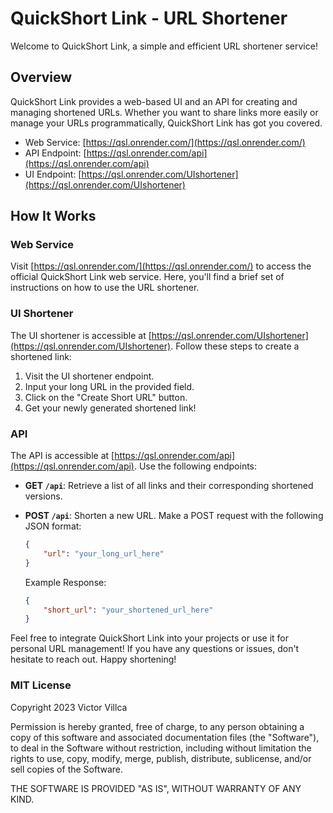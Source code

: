 # QuickShort Link - URL Shortener

Welcome to QuickShort Link, a simple and efficient URL shortener service!

## Overview

QuickShort Link provides a web-based UI and an API for creating and managing shortened URLs. Whether you want to share links more easily or manage your URLs programmatically, QuickShort Link has got you covered.

- Web Service: [https://qsl.onrender.com/](https://qsl.onrender.com/)
- API Endpoint: [https://qsl.onrender.com/api](https://qsl.onrender.com/api)
- UI Endpoint: [https://qsl.onrender.com/UIshortener](https://qsl.onrender.com/UIshortener)

## How It Works

### Web Service

Visit [https://qsl.onrender.com/](https://qsl.onrender.com/) to access the official QuickShort Link web service. Here, you'll find a brief set of instructions on how to use the URL shortener.

### UI Shortener

The UI shortener is accessible at [https://qsl.onrender.com/UIshortener](https://qsl.onrender.com/UIshortener). Follow these steps to create a shortened link:

1. Visit the UI shortener endpoint.
2. Input your long URL in the provided field.
3. Click on the "Create Short URL" button.
4. Get your newly generated shortened link!

### API

The API is accessible at [https://qsl.onrender.com/api](https://qsl.onrender.com/api). Use the following endpoints:

- **GET `/api`**: Retrieve a list of all links and their corresponding shortened versions.

- **POST `/api`**: Shorten a new URL. Make a POST request with the following JSON format:

    ```json
    {
        "url": "your_long_url_here"
    }
    ```

    Example Response:

    ```json
    {
        "short_url": "your_shortened_url_here"
    }
    ```

Feel free to integrate QuickShort Link into your projects or use it for personal URL management! If you have any questions or issues, don't hesitate to reach out. Happy shortening!

### MIT License

Copyright 2023 Victor Villca

Permission is hereby granted, free of charge, to any person obtaining a copy of this software and associated documentation files (the "Software"), to deal in the Software without restriction, including without limitation the rights to use, copy, modify, merge, publish, distribute, sublicense, and/or sell copies of the Software.

THE SOFTWARE IS PROVIDED "AS IS", WITHOUT WARRANTY OF ANY KIND.
